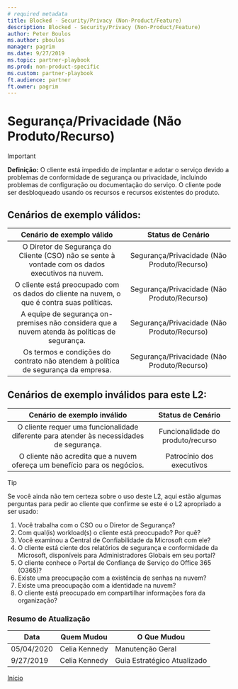```yaml
---
# required metadata
title: Blocked - Security/Privacy (Non-Product/Feature)
description: Blocked - Security/Privacy (Non-Product/Feature)
author: Peter Boulos
ms.author: pboulos
manager: pagrim
ms.date: 9/27/2019
ms.topic: partner-playbook 
ms.prod: non-product-specific 
ms.custom: partner-playbook 
ft.audience: partner
ft.owner: pagrim
---
```


# Segurança/Privacidade (Não Produto/Recurso)

> [!IMPORTANT]
> **Definição:** O cliente está impedido de implantar e adotar o serviço devido a problemas de conformidade de segurança ou privacidade, incluindo problemas de configuração ou documentação do serviço. O cliente pode ser desbloqueado usando os recursos e recursos existentes do produto.

## Cenários de exemplo válidos:

| Cenário de exemplo válido | Status de Cenário |
| :--: | :--: |
| O Diretor de Segurança do Cliente (CSO) não se sente à vontade com os dados executivos na nuvem. | Segurança/Privacidade (Não Produto/Recurso) |
| O cliente está preocupado com os dados do cliente na nuvem, o que é contra suas políticas. | Segurança/Privacidade (Não Produto/Recurso) |
| A equipe de segurança on-premises não considera que a nuvem atenda às políticas de segurança. | Segurança/Privacidade (Não Produto/Recurso) |
| Os termos e condições do contrato não atendem à política de segurança da empresa. | Segurança/Privacidade (Não Produto/Recurso) |

## Cenários de exemplo inválidos para este L2:

| Cenário de exemplo inválido | Status de Cenário |
| :--: | :--: |
| O cliente requer uma funcionalidade diferente para atender às necessidades de segurança. | Funcionalidade do produto/recurso |
| O cliente não acredita que a nuvem ofereça um benefício para os negócios. | Patrocínio dos executivos |

> [!TIP]
> Se você ainda não tem certeza sobre o uso deste L2, aqui estão algumas perguntas para pedir ao cliente que confirme se este é o L2 apropriado a ser usado:
>    1. Você trabalha com o CSO ou o Diretor de Segurança?
>    2. Com qual(is) workload(s) o cliente está preocupado? Por quê?
>    3. Você examinou a  Central de Confiabilidade da Microsoft com ele?
>    4. O cliente está ciente dos relatórios de segurança e conformidade da Microsoft, disponíveis para Administradores Globais em seu portal?
>    5. O cliente conhece o Portal de Confiança de Serviço do Office 365 (O365)?
>    6. Existe uma preocupação com a existência de senhas na nuvem?
>    7. Existe uma preocupação com a identidade na nuvem?
>    8. O cliente está preocupado em compartilhar informações fora da organização?​

###  Resumo de Atualização

|Data|Quem Mudou|O Que Mudou|
|---------|---------------|----------------------------|
|05/04/2020| Celia Kennedy|  Manutenção Geral|
|9/27/2019| Celia Kennedy| Guia Estratégico Atualizado|

[Início](http://partner-docs.microsoft.com)
